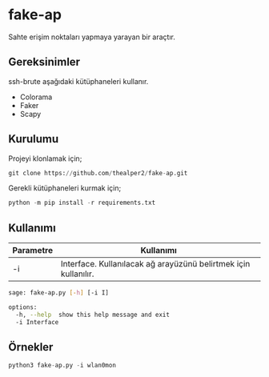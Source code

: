 # fake-ap

Sahte erişim noktaları yapmaya yarayan bir araçtır.

## Gereksinimler

ssh-brute aşağıdaki kütüphaneleri kullanır.

* Colorama
* Faker
* Scapy

## Kurulumu

Projeyi klonlamak için;

```python
git clone https://github.com/thealper2/fake-ap.git
```
Gerekli kütüphaneleri kurmak için;

```python
python -m pip install -r requirements.txt
```

## Kullanımı

| Parametre | Kullanımı |
| --------- | --------- |
| -i        | Interface. Kullanılacak ağ arayüzünü belirtmek için kullanılır. |
```bash
sage: fake-ap.py [-h] [-i I]

options:
  -h, --help  show this help message and exit
  -i Interface
```

## Örnekler

```python
python3 fake-ap.py -i wlan0mon
```
